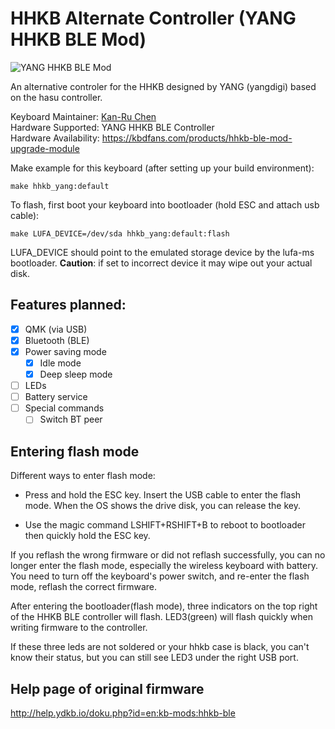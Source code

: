 # HHKB Alternate Controller (YANG HHKB BLE Mod)

![YANG HHKB BLE Mod](https://i.imgur.com/aZP1GYc.jpeg)

An alternative controler for the HHKB designed by YANG (yangdigi)
based on the hasu controller.

Keyboard Maintainer: [Kan-Ru Chen](https://github.com/kanru)  
Hardware Supported: YANG HHKB BLE Controller  
Hardware Availability: https://kbdfans.com/products/hhkb-ble-mod-upgrade-module

Make example for this keyboard (after setting up your build environment):

    make hhkb_yang:default

To flash, first boot your keyboard into bootloader (hold ESC and attach usb cable):

    make LUFA_DEVICE=/dev/sda hhkb_yang:default:flash

LUFA_DEVICE should point to the emulated storage device by the lufa-ms
bootloader. **Caution**: if set to incorrect device it may wipe out
your actual disk.

## Features planned:

- [x] QMK (via USB)
- [x] Bluetooth (BLE)
- [x] Power saving mode
  - [x] Idle mode
  - [x] Deep sleep mode
- [ ] LEDs
- [ ] Battery service
- [ ] Special commands
  - [ ] Switch BT peer

## Entering flash mode

Different ways to enter flash mode:

* Press and hold the ESC key. Insert the USB cable to enter the flash
  mode. When the OS shows the drive disk, you can release the key.

* Use the magic command LSHIFT+RSHIFT+B to reboot to bootloader then
  quickly hold the ESC key.

If you reflash the wrong firmware or did not reflash successfully, you
can no longer enter the flash mode, especially the wireless keyboard
with battery. You need to turn off the keyboard's power switch, and
re-enter the flash mode, reflash the correct firmware.

After entering the bootloader(flash mode), three indicators on the top
right of the HHKB BLE controller will flash. LED3(green) will flash
quickly when writing firmware to the controller.

If these three leds are not soldered or your hhkb case is black, you
can't know their status, but you can still see LED3 under the right
USB port.

## Help page of original firmware

http://help.ydkb.io/doku.php?id=en:kb-mods:hhkb-ble
